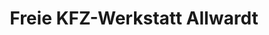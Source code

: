 ---
title: "Freie KFZ-Werkstatt Allwardt"
url: /bartenshagen-parkentin/freie-kfz-werkstatt-allwardt/
shop: Autowerkstatt
---